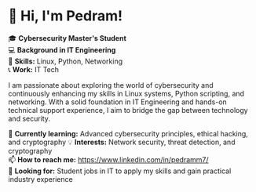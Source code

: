 # 👋 Hi, I'm Pedram!

🎓 **Cybersecurity Master's Student**  
💻 **Background in IT Engineering**  
🔧 **Skills:** Linux, Python, Networking  
📞 **Work:** IT Tech 

I am passionate about exploring the world of cybersecurity and continuously enhancing my skills in Linux systems, Python scripting, and networking. With a solid foundation in IT Engineering and hands-on technical support experience, I aim to bridge the gap between technology and security.

🌱 **Currently learning:** Advanced cybersecurity principles, ethical hacking, and cryptography 
💡 **Interests:** Network security, threat detection, and cryptography  
📫 **How to reach me:** https://www.linkedin.com/in/pedramm7/  
🚀 **Looking for:** Student jobs in IT to apply my skills and gain practical industry experience
